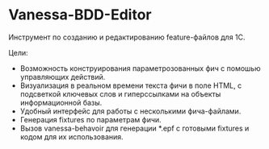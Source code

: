﻿# Vanessa-BDD-Editor

Инструмент по созданию и редактированию feature-файлов для 1С.

Цели:

* Возможность конструирования параметрозованных фич с помошью управляющих действий.
* Визуализация в реальном времени текста фичи в поле HTML, с подсветкой ключевых слов и гиперссылками на объекты информационной базы.
* Удобный интерфейс для работы с несколькими фича-файлами.
* Генерация fixtures по параметрам фичи.
* Вызов vanessa-behavoir для генерации *.epf с готовыми fixtures и кодом для их использования.